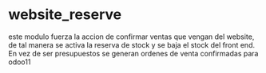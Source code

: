 # website_reserve
este modulo fuerza la accion de confirmar ventas que vengan del website, de tal manera se activa la reserva de stock y se baja el stock del front end. En vez de ser presupuestos se generan ordenes de venta confirmadas para odoo11
